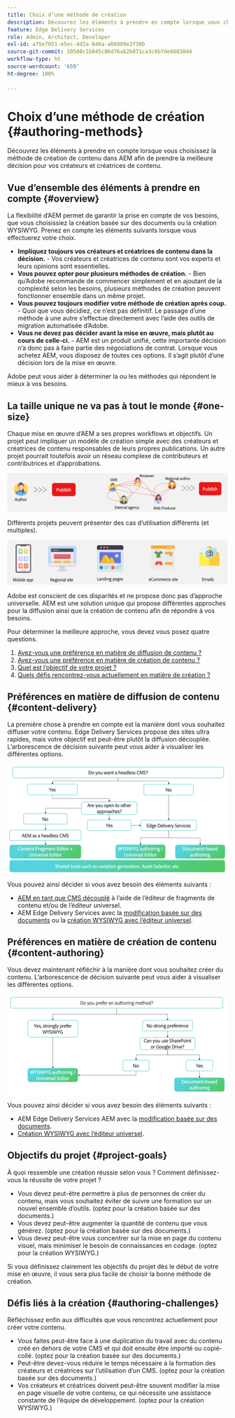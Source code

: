 ```yaml
---
title: Choix d’une méthode de création
description: Découvrez les éléments à prendre en compte lorsque vous choisissez la méthode de création de contenu dans AEM afin de prendre la meilleure décision pour vos créateurs et créatrices de contenu.
feature: Edge Delivery Services
role: Admin, Architect, Developer
exl-id: a75e7051-e5ec-4d2a-848a-a66989e2f30b
source-git-commit: 10580c1b045c86d76ab2b871ca3c0b7de6683044
workflow-type: ht
source-wordcount: '659'
ht-degree: 100%

---
```


# Choix d’une méthode de création {#authoring-methods}

Découvrez les éléments à prendre en compte lorsque vous choisissez la méthode de création de contenu dans AEM afin de prendre la meilleure décision pour vos créateurs et créatrices de contenu.

## Vue d’ensemble des éléments à prendre en compte {#overview}

La flexibilité d’AEM permet de garantir la prise en compte de vos besoins, que vous choisissiez la création basée sur des documents ou la création WYSIWYG. Prenez en compte les éléments suivants lorsque vous effectuerez votre choix.

* **Impliquez toujours vos créateurs et créatrices de contenu dans la décision.** - Vos créateurs et créatrices de contenu sont vos experts et leurs opinions sont essentielles.
* **Vous pouvez opter pour plusieurs méthodes de création.** - Bien qu’Adobe recommande de commencer simplement et en ajoutant de la complexité selon les besoins, plusieurs méthodes de création peuvent fonctionner ensemble dans un même projet.
* **Vous pouvez toujours modifier votre méthode de création après coup.** - Quoi que vous décidiez, ce n’est pas définitif. Le passage d’une méthode à une autre s’effectue directement avec l’aide des outils de migration automatisée d’Adobe.
* **Vous ne devez pas décider avant la mise en œuvre, mais plutôt au cours de celle-ci.** - AEM est un produit unifié, cette importante décision n’a donc pas à faire partie des négociations de contrat. Lorsque vous achetez AEM, vous disposez de toutes ces options. Il s’agit plutôt d’une décision lors de la mise en œuvre.

Adobe peut vous aider à déterminer la ou les méthodes qui répondent le mieux à vos besoins.

## La taille unique ne va pas à tout le monde {#one-size}

Chaque mise en œuvre d’AEM a ses propres workflows et objectifs. Un projet peut impliquer un modèle de création simple avec des créateurs et créatrices de contenu responsables de leurs propres publications. Un autre projet pourrait toutefois avoir un réseau complexe de contributeurs et contributrices et d’approbations.

![Différents workflows de création](assets/authoring-workflows.png)

Différents projets peuvent présenter des cas d’utilisation différents (et multiples).

![Cas d’utilisation](assets/use-cases.png)

Adobe est conscient de ces disparités et ne propose donc pas d’approche universelle. AEM est une solution unique qui propose différentes approches pour la diffusion ainsi que la création de contenu afin de répondre à vos besoins.

Pour déterminer la meilleure approche, vous devez vous posez quatre questions.

1. [Avez-vous une préférence en matière de diffusion de contenu ?](#content-delivery)
1. [Avez-vous une préférence en matière de création de contenu ?](#content-authoring)
1. [Quel est l’objectif de votre projet ?](#project-goals)
1. [Quels défis rencontrez-vous actuellement en matière de création ?](#authoring-challenges)

## Préférences en matière de diffusion de contenu {#content-delivery}

La première chose à prendre en compte est la manière dont vous souhaitez diffuser votre contenu. Edge Delivery Services propose des sites ultra rapides, mais votre objectif est peut-être plutôt la diffusion découplée. L’arborescence de décision suivante peut vous aider à visualiser les différentes options.

![Arborescence de décision en matière de diffusion de contenu](assets/content-delivery-decision-tree.png)

Vous pouvez ainsi décider si vous avez besoin des éléments suivants :

* [AEM en tant que CMS découplé](/help/headless/introduction.md) à l’aide de l’éditeur de fragments de contenu et/ou de l’éditeur universel.
* AEM Edge Delivery Services avec la [modification basée sur des documents](/help/edge/docs/authoring.md) ou la [création WYSIWYG avec l’éditeur universel](/help/edge/wysiwyg-authoring/authoring.md).

## Préférences en matière de création de contenu {#content-authoring}

Vous devez maintenant réfléchir à la manière dont vous souhaitez créer du contenu. L’arborescence de décision suivante peut vous aider à visualiser les différentes options.

![Arborescence de décision en matière de création de contenu](assets/content-authoring-decision-tree.png)

Vous pouvez ainsi décider si vous avez besoin des éléments suivants :

* AEM Edge Delivery Services AEM avec la [modification basée sur des documents](/help/edge/docs/authoring.md).
* [Création WYSIWYG avec l’éditeur universel](/help/edge/wysiwyg-authoring/authoring.md).

## Objectifs du projet {#project-goals}

À quoi ressemble une création réussie selon vous ? Comment définissez-vous la réussite de votre projet ?

* Vous devez peut-être permettre à plus de personnes de créer du contenu, mais vous souhaitez éviter de suivre une formation sur un nouvel ensemble d’outils. (optez pour la création basée sur des documents.)
* Vous devez peut-être augmenter la quantité de contenu que vous générez. (optez pour la création basée sur des documents.)
* Vous devez peut-être vous concentrer sur la mise en page du contenu visuel, mais minimiser le besoin de connaissances en codage. (optez pour la création WYSIWYG.)

Si vous définissez clairement les objectifs du projet dès le début de votre mise en œuvre, il vous sera plus facile de choisir la bonne méthode de création.

## Défis liés à la création {#authoring-challenges}

Réfléchissez enfin aux difficultés que vous rencontrez actuellement pour créer votre contenu.

* Vous faites peut-être face à une duplication du travail avec du contenu créé en dehors de votre CMS et qui doit ensuite être importé ou copié-collé. (optez pour la création basée sur des documents.)
* Peut-être devez-vous réduire le temps nécessaire à la formation des créateurs et créatrices sur l’utilisation d’un CMS. (optez pour la création basée sur des documents.)
* Vos créateurs et créatrices doivent peut-être souvent modifier la mise en page visuelle de votre contenu, ce qui nécessite une assistance constante de l’équipe de développement. (optez pour la création WYSIWYG.)
